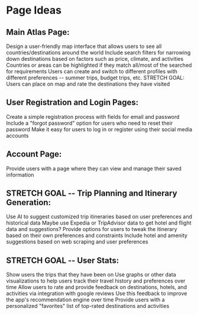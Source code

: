 # Page Ideas
    
## Main Atlas Page:

Design a user-friendly map interface that allows users to see all countries/destinations around the world
Include search filters for narrowing down destinations based on factors such as price, climate, and activities
Countries or areas can be highlighted if they match all/most of the searched for requirements
Users can create and switch to different profiles with different preferences -- summer trips, budget trips, etc.
STRETCH GOAL: Users can place on map and rate the destinations they have visited

## User Registration and Login Pages:

Create a simple registration process with fields for email and password
Include a "forgot password" option for users who need to reset their password
Make it easy for users to log in or register using their social media accounts

## Account Page:

Provide users with a page where they can view and manage their saved information

## STRETCH GOAL -- Trip Planning and Itinerary Generation:

Use AI to suggest customized trip itineraries based on user preferences and historical data
Maybe use Expedia or TripAdvisor data to get hotel and flight data and suggestions?
Provide options for users to tweak the itinerary based on their own preferences and constraints
Include hotel and amenity suggestions based on web scraping and user preferences

## STRETCH GOAL -- User Stats:

Show users the trips that they have been on
Use graphs or other data visualizations to help users track their travel history and preferences over time
Allow users to rate and provide feedback on destinations, hotels, and activities via integration with google reviews
Use this feedback to improve the app's recommendation engine over time
Provide users with a personalized "favorites" list of top-rated destinations and activities
